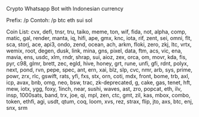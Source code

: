 Crypto Whatsapp Bot with Indonesian currency 

Prefix: /p <crypto coin> 
Contoh: /p btc eth sui sol

Coin List:
cvx, defi, tnsr, tru, taiko, meme, ton, wif, fida, not, alpha, comp, matic, gal, render, manta, iq, hifi, ape, gmx, knc, iota, rif, zent, 
sei, omni, flt, sca, storj, ace, api3, ondo, zend, ocean, ach, arkm, floki, zero, zkj, ltc, vrtx, wemix, root, degen, dusk, link, mina, gns, 
pixel, data, ftm, acs, vic, ena, mavia, ens, usdc, xlm, rndr, shrap, sui, aioz, zex, orca, om, movr, kda, fis, pyr, c98, glmr, brett, zec, egld, 
hive, honey, grt, rune, unfi, gfi, rdnt, polyx, next, pond, rvn, pepe, spec, ant, ern, xai, blz, slp, cvc, nmr, arb, sys, prime, powr, zrx, rlc, gswift, 
rats, yfi, fxs, stx, orn, coti, mdx, front, bome, trb, axl, icp, avax, bnb, omg, neo, bsw, trac, zk-deprecated, g, cake, gas, tenet, hft, mew, iotx, ygg, 
foxy, 1inch, near, sushi, waves, ast, zro, popcat, eth, ilv, insp, 1000sats, band, trx, joe, qi, mpl, zen, ctc, gmt, zil, kas, mbox, combo, token, ethfi, agi, 
usdt, qtum, coq, loom, xvs, rez, strax, flip, jto, axs, btc, enj, snx, srm
